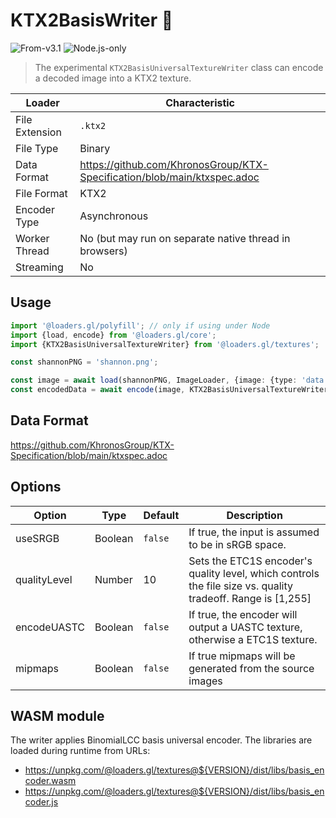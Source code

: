 # KTX2BasisWriter 🚧

<p class="badges">
  <img src="https://img.shields.io/badge/From-v3.1-blue.svg?style=flat-square" alt="From-v3.1" />
  <img src="https://img.shields.io/badge/Node.js-only-red.svg?style=flat-square" alt="Node.js-only" />
</p>

> The experimental `KTX2BasisUniversalTextureWriter` class can encode a decoded image into a KTX2 texture.

| Loader         | Characteristic                                         |
| -------------- | ------------------------------------------------------ |
| File Extension | `.ktx2`                                                |
| File Type      | Binary                                                 |
| Data Format    | https://github.com/KhronosGroup/KTX-Specification/blob/main/ktxspec.adoc         |
| File Format    | KTX2                                                   |
| Encoder Type   | Asynchronous                                           |
| Worker Thread  | No (but may run on separate native thread in browsers) |
| Streaming      | No                                                     |

## Usage

```typescript
import '@loaders.gl/polyfill'; // only if using under Node
import {load, encode} from '@loaders.gl/core';
import {KTX2BasisUniversalTextureWriter} from '@loaders.gl/textures';

const shannonPNG = 'shannon.png';

const image = await load(shannonPNG, ImageLoader, {image: {type: 'data'}});
const encodedData = await encode(image, KTX2BasisUniversalTextureWriter);
```

## Data Format

https://github.com/KhronosGroup/KTX-Specification/blob/main/ktxspec.adoc

## Options

| Option       | Type    | Default | Description                                                                                                 |
| ------------ | ------- | ------- | ----------------------------------------------------------------------------------------------------------- |
| useSRGB      | Boolean | `false` | If true, the input is assumed to be in sRGB space.                                                          |
| qualityLevel | Number  | 10      | Sets the ETC1S encoder's quality level, which controls the file size vs. quality tradeoff. Range is [1,255] |
| encodeUASTC  | Boolean | `false` | If true, the encoder will output a UASTC texture, otherwise a ETC1S texture.                                |
| mipmaps      | Boolean | `false` | If true mipmaps will be generated from the source images                                                    |

## WASM module

The writer applies BinomialLCC basis universal encoder. The libraries are loaded during runtime from URLs:

- https://unpkg.com/@loaders.gl/textures@${VERSION}/dist/libs/basis_encoder.wasm
- https://unpkg.com/@loaders.gl/textures@${VERSION}/dist/libs/basis_encoder.js

